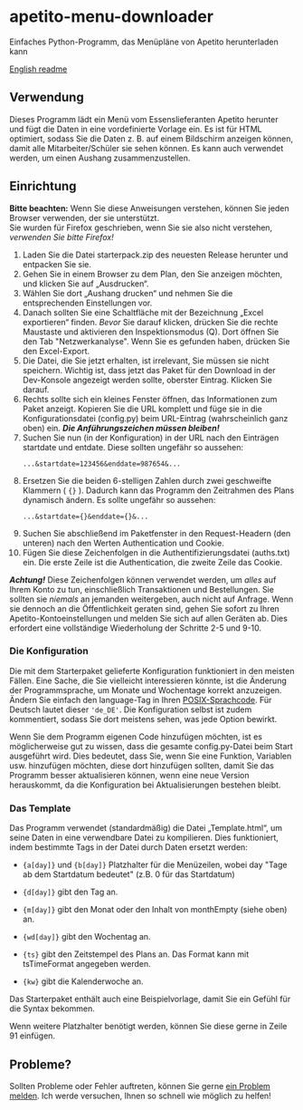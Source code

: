 # apetito-menu-downloader
Einfaches Python-Programm, das Menüpläne von Apetito herunterladen kann

[English readme](https://github.com/Josua-P/apetito-menu-downloader/blob/main/README.md)

## Verwendung
Dieses Programm lädt ein Menü vom Essenslieferanten Apetito herunter und fügt die Daten in eine vordefinierte Vorlage ein. Es ist für HTML optimiert, sodass Sie die Daten z. B. auf einem Bildschirm anzeigen können, damit alle Mitarbeiter/Schüler sie sehen können. Es kann auch verwendet werden, um einen Aushang zusammenzustellen.

## Einrichtung
**Bitte beachten:** Wenn Sie diese Anweisungen verstehen, können Sie jeden Browser verwenden, der sie unterstützt. <br> Sie wurden für Firefox geschrieben, wenn Sie sie also nicht verstehen, *verwenden Sie bitte Firefox!*
1. Laden Sie die Datei starterpack.zip des neuesten Release herunter und entpacken Sie sie.
1. Gehen Sie in einem Browser zu dem Plan, den Sie anzeigen möchten, und klicken Sie auf „Ausdrucken“.
2. Wählen Sie dort „Aushang drucken“ und nehmen Sie die entsprechenden Einstellungen vor.
3. Danach sollten Sie eine Schaltfläche mit der Bezeichnung „Excel exportieren“ finden. *Bevor* Sie darauf klicken, drücken Sie die rechte Maustaste und aktivieren den Inspektionsmodus (Q). Dort öffnen Sie den Tab "Netzwerkanalyse". Wenn Sie es gefunden haben, drücken Sie den Excel-Export.
4. Die Datei, die Sie jetzt erhalten, ist irrelevant, Sie müssen sie nicht speichern. Wichtig ist, dass jetzt das Paket für den Download in der Dev-Konsole angezeigt werden sollte, oberster Eintrag. Klicken Sie darauf.
5. Rechts sollte sich ein kleines Fenster öffnen, das Informationen zum Paket anzeigt. Kopieren Sie die URL komplett und füge sie in die Konfigurationsdatei (config.py) beim URL-Eintrag (wahrscheinlich ganz oben) ein. ***Die Anführungszeichen müssen bleiben!***
6. Suchen Sie nun (in der Konfiguration) in der URL nach den Einträgen startdate und entdate. Diese sollten ungefähr so ​​aussehen:
   ```
   ...&startdate=123456&enddate=987654&...
   ```
8. Ersetzen Sie die beiden 6-stelligen Zahlen durch zwei geschweifte Klammern ( ```{}``` ). Dadurch kann das Programm den Zeitrahmen des Plans dynamisch ändern. Es sollte ungefähr so ​​aussehen:
   ```
   ...&startdate={}&enddate={}&...
   ```
10. Suchen Sie abschließend im Paketfenster in den Request-Headern (den unteren) nach den Werten Authentication und Cookie.
11. Fügen Sie diese Zeichenfolgen in die Authentifizierungsdatei (auths.txt) ein. Die erste Zeile ist die Authentication, die zweite Zeile das Cookie.

***Achtung!*** Diese Zeichenfolgen können verwendet werden, um *alles* auf Ihrem Konto zu tun, einschließlich Transaktionen und Bestellungen. Sie sollten sie *niemals* an jemanden weitergeben, auch nicht auf Anfrage. Wenn sie dennoch an die Öffentlichkeit geraten sind, gehen Sie sofort zu Ihren Apetito-Kontoeinstellungen und melden Sie sich auf allen Geräten ab. Dies erfordert eine vollständige Wiederholung der Schritte 2-5 und 9-10.

### Die Konfiguration
Die mit dem Starterpaket gelieferte Konfiguration funktioniert in den meisten Fällen. Eine Sache, die Sie vielleicht interessieren könnte, ist die Änderung der Programmsprache, um Monate und Wochentage korrekt anzuzeigen. Ändern Sie einfach den language-Tag in Ihren [POSIX-Sprachcode](https://learn.microsoft.com/en-us/globalization/locale/other-locale-names#posix). Für Deutsch lautet dieser ```'de_DE'```. Die Konfiguration selbst ist zudem kommentiert, sodass Sie dort meistens sehen, was jede Option bewirkt.

Wenn Sie dem Programm eigenen Code hinzufügen möchten, ist es möglicherweise gut zu wissen, dass die gesamte config.py-Datei beim Start ausgeführt wird. Dies bedeutet, dass Sie, wenn Sie eine Funktion, Variablen usw. hinzufügen möchten, diese dort hinzufügen sollten, damit Sie das Programm besser aktualisieren können, wenn eine neue Version herauskommt, da die Konfiguration bei Aktualisierungen bestehen bleibt.

### Das Template
Das Programm verwendet (standardmäßig) die Datei „Template.html“, um seine Daten in eine verwendbare Datei zu kompilieren. Dies funktioniert, indem bestimmte Tags in der Datei durch Daten ersetzt werden:

- ```{a[day]}``` und ```{b[day]}``` Platzhalter für die Menüzeilen, wobei day "Tage ab dem Startdatum bedeutet" (z.B. 0 für das Startdatum)

- ```{d[day]}``` gibt den Tag an.

- ```{m[day]}``` gibt den Monat oder den Inhalt von monthEmpty (siehe oben) an.

- ```{wd[day]}``` gibt den Wochentag an.

- ```{ts}``` gibt den Zeitstempel des Plans an. Das Format kann mit tsTimeFormat angegeben werden.

- ```{kw}``` gibt die Kalenderwoche an.

Das Starterpaket enthält auch eine Beispielvorlage, damit Sie ein Gefühl für die Syntax bekommen.

Wenn weitere Platzhalter benötigt werden, können Sie diese gerne in Zeile 91 einfügen.

## Probleme?

Sollten Probleme oder Fehler auftreten, können Sie gerne [ein Problem melden](https://github.com/Josua-P/apetito-menu-downloader/issues). Ich werde versuchen, Ihnen so schnell wie möglich zu helfen!
